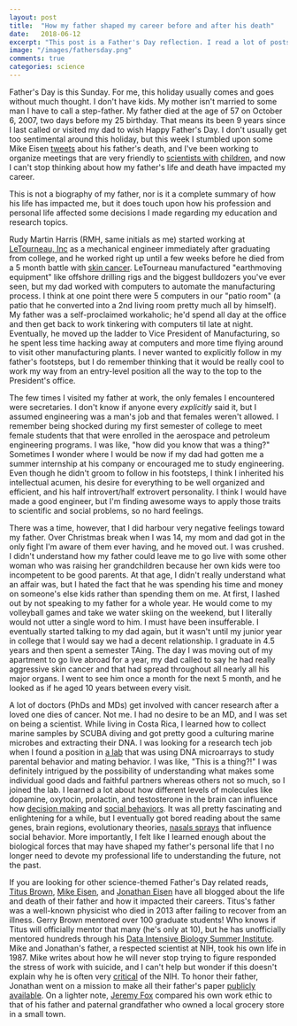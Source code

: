 ```yaml
---
layout: post
title:  "How my father shaped my career before and after his death"
date:   2018-06-12
excerpt: "This post is a Father's Day reflection. I read a lot of posts where male academics write about their fathers scholarly influence, so I thought is would be fun to write something from a similar but different experience."
image: "/images/fathersday.png"
comments: true
categories: science
---
```


Father's Day is this Sunday. For me, this holiday usually comes and goes without much thought. I don't have kids. My mother isn't married to some man I have to call a step-father. My father died at the age of 57 on October 6, 2007, two days before my 25 birthday. That means its been 9 years since I last called or visited my dad to wish Happy Father's Day. I don't usually get too sentimental around this holiday, but this week I stumbled upon some Mike Eisen [tweets](https://twitter.com/mbeisen/status/1005480252171157505) about his father's death, and I've been working to organize meetings that are very friendly to [scientists with](http://www.pnas.org/content/115/12/2845) [children](https://childcareconundrum.github.io), and now I can't stop thinking about how my father's life and death have impacted my career. 

This is not a biography of my father, nor is it a complete summary of how his life has impacted me, but it does touch upon how his profession and personal life affected some decisions I made regarding my education and research topics.

Rudy Martin Harris (RMH, same initials as me) started working at [LeTourneau, Inc](https://en.wikipedia.org/wiki/LeTourneau_Technologies) as a mechanical engineer immediately after graduating from college, and he worked right up until a few weeks before he died from a 5 month battle with [skin cancer](https://en.wikipedia.org/wiki/Melanoma). LeTourneau manufactured "earthmoving equipment" like offshore drilling rigs and the biggest bulldozers you've ever seen, but my dad worked with computers to automate the manufacturing process. I think at one point there were 5 computers in our "patio room" (a patio that he converted into a 2nd living room pretty much all by himself). My father was a self-proclaimed workaholic; he'd spend all day at the office and then get back to work tinkering with computers til late at night. Eventually, he moved up the ladder to Vice President of Manufacturing, so he spent less time hacking away at computers and more time flying around to visit other manufacturing plants. I never wanted to explicitly follow in my father's footsteps, but I do remember thinking that it would be really cool to work my way from an entry-level position all the way to the top to the President's office. 

The few times I visited my father at work, the only females I encountered were secretaries. I don't know if anyone every _explicitly_ said it, but I assumed engineering was a man's job and that females weren't allowed. I remember being shocked during my first semester of college to meet female students that that were enrolled in the aerospace and petroleum engineering programs. I was like, "how did you know that was a thing?"  Sometimes I wonder where I would be now if my dad had gotten me a summer internship at his company or encouraged me to study engineering. Even though he didn't groom to follow in his footsteps, I think I inherited his intellectual acumen, his desire for everything to be well organized and efficient, and his half introvert/half extrovert personality. I think I would have made a good engineer, but I'm finding awesome ways to apply those traits to scientific and social problems, so no hard feelings. 

There was a time, however, that I did harbour very negative feelings toward my father. Over Christmas break when I was 14, my mom and dad got in the only fight I'm aware of them ever having, and he moved out. I was crushed. I didn't understand how my father could leave me to go live with some other woman who was raising her grandchildren because her own kids were too incompetent to be good parents. At that age, I didn't really understand what an affair was, but I hated the fact that he was spending his time and money on someone's else kids rather than spending them on me. At first, I lashed out by not speaking to my father for a whole year. He would come to my volleyball games and take we water skiing on the weekend, but I literally would not utter a single word to him. I must have been insufferable. I eventually started talking to my dad again, but it wasn't until my junior year in college that I would say we had a decent relationship. I graduate in 4.5 years and then spent a semester TAing. The day I was moving out of my apartment to go live abroad for a year, my dad called to say he had really aggressive skin cancer and that had spread throughout all nearly all his major organs. I went to see him once a month for the next 5 month, and he looked as if he aged 10 years between every visit. 

A lot of doctors (PhDs and MDs) get involved with cancer research after a loved one dies of cancer. Not me. I had no desire to be an MD, and I was set on being a scientist. While living in Costa Rica, I learned how to collect marine samples by SCUBA diving and got pretty good a culturing marine microbes and extracting their DNA. I was looking for a research tech job when I found a position in [a lab](https://cichlid.biosci.utexas.edu/research) that was using DNA microarrays to study parental behavior and mating behavior. I was like, "This is a thing?!" I was definitely intrigued by the possibility of understanding what makes some individual good dads and faithful partners whereas others not so much, so I joined the lab. I learned a lot about how different levels of molecules like dopamine, oxytocin, prolactin, and testosterone in the brain can influence how [decision making](https://frontiersinzoology.biomedcentral.com/articles/10.1186/1742-9994-12-S1-S16) and [social behaviors](https://www.sciencedirect.com/science/article/pii/S0018506X13000949). It was all pretty fascinating and enlightening for a while, but I eventually got bored reading about the same genes, brain regions, evolutionary theories, [nasals sprays](https://www.scientificamerican.com/article/oxytocin-nasal-spray-may-boost-social-skills-in-children-with-autism/) that influence social behavior. More importantly, I felt like I learned enough about the biological forces that may have shaped my father's personal life that I no longer need to devote my professional life to understanding the future, not the past. 

If you are looking for other science-themed Father's Day related reads, 
[Titus Brown](http://ivory.idyll.org/blog/remembering-gerry-brown.html), [Mike Eisen](http://www.michaeleisen.org/blog/?p=1282), and [Jonathan Eisen](https://phylogenomics.blogspot.com/p/freeing-my-fathers-publications.html) have all blogged about the life and death of their father and how it impacted their careers. Titus's father was a well-known physicist who died in 2013 after failing to recover from an illness. Gerry Brown mentored over 100 graduate students! Who knows if Titus will officially mentor that many (he's only at 10), but he has unofficially mentored hundreds through his [Data Intensive Biology Summer Institute](http://ivory.idyll.org/dibsi/). Mike and Jonathan's father, a respected scientist at NIH, took his own life in 1987. Mike writes about how he will never stop trying to figure responded the stress of work with suicide, and I can't help but wonder if this doesn't explain why he is often very [critical](http://www.michaeleisen.org/blog/?s=nih&searchsubmit=Search) of the NIH. To honor their father, Jonathan went on a mission to make all their father's paper [publicly available](https://phylogenomics.blogspot.com/p/freeing-my-fathers-publications.html). On a lighter note, [Jeremy Fox](https://dynamicecology.wordpress.com/2013/07/11/in-praise-of-shopkeeper-science/) compared his own work ethic to that of his father and paternal grandfather who owned a local grocery store in a small town.
